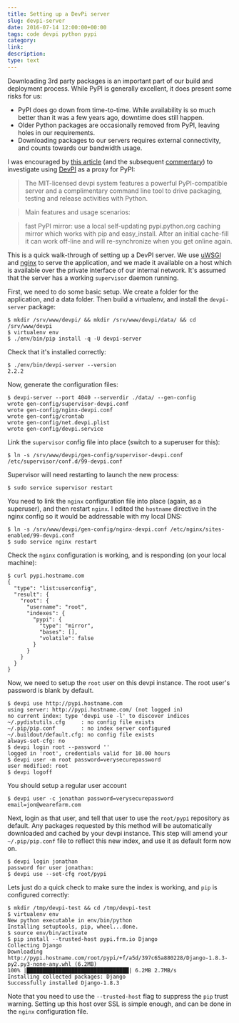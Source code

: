 ```yaml
---
title: Setting up a DevPi server
slug: devpi-server
date: 2016-07-14 12:00:00+00:00
tags: code devpi python pypi
category:
link:
description:
type: text
---
```


Downloading 3rd party packages is an important part of our build and deployment process. While PyPI is generally excellent, it does present some risks for us:
 
 - PyPI does go down from time-to-time. While availability is so much better than it was a few years ago, downtime does still happen.
 - Older Python packages are occasionally removed from PyPI, leaving holes in our requirements.
 - Downloading packages to our servers requires external connectivity, and counts towards our bandwidth usage.

I was encouraged by <a href="https://nylas.com/blog/packaging-deploying-python">this article</a> (and the subsequent <a href="https://news.ycombinator.com/item?id=9861127">commentary</a>) to investigate using <a href="http://doc.devpi.net/latest/index.html">DevPI</a> as a proxy for PyPI:
 
> The MIT-licensed devpi system features a powerful PyPI-compatible server and a complimentary command line tool to drive packaging, testing and release activities with Python. 

> Main features and usage scenarios:

> fast PyPI mirror: use a local self-updating pypi.python.org caching mirror which works with pip and easy_install. After an initial cache-fill it can work off-line and will re-synchronize when you get online again.

This is a quick walk-through of setting up a DevPI server. We use <a href="http://uwsgi-docs.readthedocs.org/en/latest/index.html">uWSGI</a> and <a href="http://nginx.org/">nginx</a> to serve the application, and we made it available on a host which is available over the private interface of our internal network. It's assumed that the server has a working `supervisor` daemon running.

First, we need to do some basic setup. We create a folder for the application, and a data folder. Then build a virtualenv, and install the `devpi-server` package:

    $ mkdir /srv/www/devpi/ && mkdir /srv/www/devpi/data/ && cd /srv/www/devpi
    $ virtualenv env
    $ ./env/bin/pip install -q -U devpi-server
    
Check that it's installed correctly:

    $ ./env/bin/devpi-server --version
    2.2.2
    
Now, generate the configuration files:

    $ devpi-server --port 4040 --serverdir ./data/ --gen-config
    wrote gen-config/supervisor-devpi.conf
    wrote gen-config/nginx-devpi.conf
    wrote gen-config/crontab
    wrote gen-config/net.devpi.plist
    wrote gen-config/devpi.service
    
Link the `supervisor` config file into place (switch to a superuser for this):

    $ ln -s /srv/www/devpi/gen-config/supervisor-devpi.conf /etc/supervisor/conf.d/99-devpi.conf
    
Supervisor will need restarting to launch the new process:

    $ sudo service supervisor restart
    
You need to link the `nginx` configuration file into place (again, as a superuser), and then restart `nginx`. I edited the `hostname` directive in the nginx config so it would be addressable with my local DNS:

    $ ln -s /srv/www/devpi/gen-config/nginx-devpi.conf /etc/nginx/sites-enabled/99-devpi.conf
    $ sudo service nginx restart
    
Check the `nginx` configuration is working, and is responding (on your local machine):

    $ curl pypi.hostname.com
    {
      "type": "list:userconfig",
      "result": {
        "root": {
          "username": "root",
          "indexes": {
            "pypi": {
              "type": "mirror",
              "bases": [],
              "volatile": false
            }
          }
        }
      }
    }
    
Now, we need to setup the `root` user on this devpi instance. The root user's password is blank by default.

    $ devpi use http://pypi.hostname.com
    using server: http://pypi.hostname.com/ (not logged in)
    no current index: type 'devpi use -l' to discover indices
    ~/.pydistutils.cfg     : no config file exists
    ~/.pip/pip.conf        : no index server configured
    ~/.buildout/default.cfg: no config file exists
    always-set-cfg: no
    $ devpi login root --password ''
    logged in 'root', credentials valid for 10.00 hours
    $ devpi user -m root password=verysecurepassword
    user modified: root
    $ devpi logoff
    
You should setup a regular user account

    $ devpi user -c jonathan password=verysecurepassword email=jon@wearefarm.com
    
Next, login as that user, and tell that user to use the `root/pypi` repository as default. Any packages requested by this method will be automatically downloaded and cached by your devpi instance. This step will amend your `~/.pip/pip.conf` file to reflect this new index, and use it as default form now on.

    $ devpi login jonathan
    password for user jonathan:
    $ devpi use --set-cfg root/pypi
    
Lets just do a quick check to make sure the index is working, and `pip` is configured correctly:

    $ mkdir /tmp/devpi-test && cd /tmp/devpi-test
    $ virtualenv env
    New python executable in env/bin/python
    Installing setuptools, pip, wheel...done.
    $ source env/bin/activate
    $ pip install --trusted-host pypi.frm.io Django
    Collecting Django
    Downloading http://pypi.hostname.com/root/pypi/+f/a5d/397c65a880228/Django-1.8.3-py2.py3-none-any.whl (6.2MB)
    100% |████████████████████████████████| 6.2MB 2.7MB/s
    Installing collected packages: Django
    Successfully installed Django-1.8.3
        
Note that you need to use the `--trusted-host` flag to suppress the `pip` trust warning. Setting up this host over SSL is simple enough, and can be done in the `nginx` configuration file.        
            